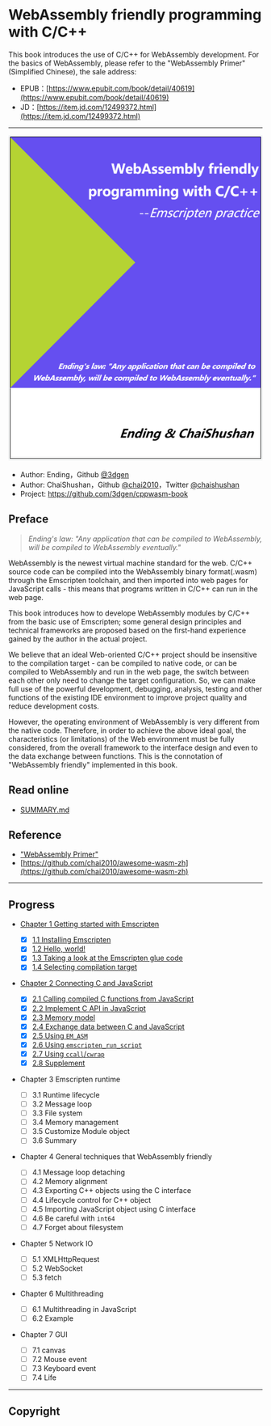 #  WebAssembly friendly programming with C/C++

This book introduces the use of C/C++ for WebAssembly development. For the basics of WebAssembly, please refer to the "WebAssembly Primer"(Simplified Chinese), the sale address:

- EPUB：[https://www.epubit.com/book/detail/40619](https://www.epubit.com/book/detail/40619)
- JD：[https://item.jd.com/12499372.html](https://item.jd.com/12499372.html)

----

![](cover.png)

- Author: Ending，Github [@3dgen](https://github.com/3dgen)
- Author: ChaiShushan，Github [@chai2010](https://github.com/chai2010)，Twitter [@chaishushan](https://twitter.com/chaishushan)
- Project: https://github.com/3dgen/cppwasm-book

## Preface

> *Ending's law: "Any application that can be compiled to WebAssembly, will be compiled to WebAssembly eventually."*

WebAssembly is the newest virtual machine standard for the web. C/C++ source code can be compiled into the WebAssembly binary format(.wasm) through the Emscripten toolchain, and then imported into web pages for JavaScript calls - this means that programs written in C/C++ can run in the web page.

This book introduces how to develope WebAssembly modules by C/C++ from the basic use of Emscripten; some general design principles and technical frameworks are proposed based on the first-hand experience gained by the author in the actual project.

We believe that an ideal Web-oriented C/C++ project should be insensitive to the compilation target - can be compiled to native code, or can be compiled to WebAssembly and run in the web page, the switch between each other only need to change the target configuration. So, we can make full use of the powerful development, debugging, analysis, testing and other functions of the existing IDE environment to improve project quality and reduce development costs.

However, the operating environment of WebAssembly is very different from the native code. Therefore, in order to achieve the above ideal goal, the characteristics (or limitations) of the Web environment must be fully considered, from the overall framework to the interface design and even to the data exchange between functions. This is the connotation of "WebAssembly friendly" implemented in this book.

## Read online

- [SUMMARY.md](SUMMARY.md)

## Reference

- ["WebAssembly Primer"](https://www.epubit.com/book/detail/40619)
- [https://github.com/chai2010/awesome-wasm-zh](https://github.com/chai2010/awesome-wasm-zh)

----

## Progress

* [Chapter 1 Getting started with Emscripten](ch1-quick-guide/readme.md)
  * [x] [1.1 Installing Emscripten](ch1-quick-guide/ch1-01-install.md)
  * [x] [1.2 Hello, world!](ch1-quick-guide/ch1-02-helloworld.md)
  * [x] [1.3 Taking a look at the Emscripten glue code](ch1-quick-guide/ch1-03-glue-code.md)
  * [x] [1.4 Selecting compilation target](ch1-quick-guide/ch1-04-compile.md)

* [Chapter 2 Connecting C and JavaScript](ch2-c-js/readme.md)
  * [x] [2.1 Calling compiled C functions from JavaScript](ch2-c-js/ch2-01-js-call-c.md)
  * [x] [2.2 Implement C API in JavaScript](ch2-c-js/ch2-02-implement-c-api-in-js.md)
  * [x] [2.3 Memory model](ch2-c-js/ch2-03-mem-model.md)
  * [x] [2.4 Exchange data between C and JavaScript](ch2-c-js/ch2-04-data-exchange.md)
  * [x] [2.5 Using `EM_ASM`](ch2-c-js/ch2-05-em-asm.md)
  * [x] [2.6 Using `emscripten_run_script`](ch2-c-js/ch2-06-run-script.md)
  * [x] [2.7 Using `ccall`/`cwrap`](ch2-c-js/ch2-07-ccall-cwrap.md)
  * [x] [2.8 Supplement](ch2-c-js/ch2-08-ext.md)

* Chapter 3 Emscripten runtime
  * [ ] 3.1 Runtime lifecycle
  * [ ] 3.2 Message loop
  * [ ] 3.3 File system
  * [ ] 3.4 Memory management
  * [ ] 3.5 Customize Module object
  * [ ] 3.6 Summary

* Chapter 4 General techniques that WebAssembly friendly
  * [ ] 4.1 Message loop detaching
  * [ ] 4.2 Memory alignment
  * [ ] 4.3 Exporting C++ objects using the C interface
  * [ ] 4.4 Lifecycle control for C++ object
  * [ ] 4.5 Importing JavaScript object using C interface
  * [ ] 4.6 Be careful with `int64`
  * [ ] 4.7 Forget about filesystem

* Chapter 5 Network IO
  * [ ] 5.1 XMLHttpRequest
  * [ ] 5.2 WebSocket
  * [ ] 5.3 fetch

* Chapter 6 Multithreading
  * [ ] 6.1 Multithreading in JavaScript
  * [ ] 6.2 Example
  <!--* [ ] 6.3 A simple framework for multithreading-->

* Chapter 7 GUI
  * [ ] 7.1 canvas
  * [ ] 7.2 Mouse event
  * [ ] 7.3 Keyboard event
  * [ ] 7.4 Life

<!--* Chapter 8 Project management
  * [ ] 8.1 Using Makefile
  * [ ] 8.2 Using static library-->

----

## Copyright


